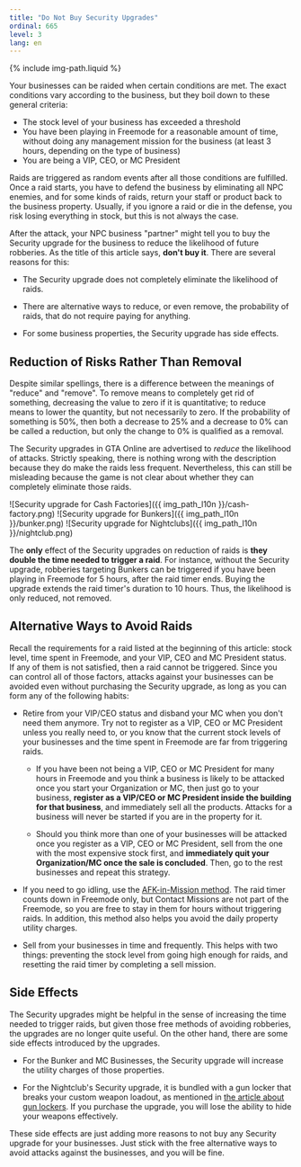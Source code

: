 ```yaml
---
title: "Do Not Buy Security Upgrades"
ordinal: 665
level: 3
lang: en
---
```

{% include img-path.liquid %}

Your businesses can be raided when certain conditions are met. The exact
conditions vary according to the business, but they boil down to these general
criteria:
- The stock level of your business has exceeded a threshold
- You have been playing in Freemode for a reasonable amount of time, without
  doing any management mission for the business (at least 3 hours, depending on
  the type of business)
- You are being a VIP, CEO, or MC President

Raids are triggered as random events after all those conditions are fulfilled.
Once a raid starts, you have to defend the business by eliminating all NPC
enemies, and for some kinds of raids, return your staff or product back to the
business property. Usually, if you ignore a raid or die in the defense, you
risk losing everything in stock, but this is not always the case.

After the attack, your NPC business "partner" might tell you to buy the
Security upgrade for the business to reduce the likelihood of future robberies.
As the title of this article says, **don't buy it**. There are several reasons for this:

- The Security upgrade does not completely eliminate the likelihood of raids.

- There are alternative ways to reduce, or even remove, the probability of
  raids, that do not require paying for anything.

- For some business properties, the Security upgrade has side effects.

## Reduction of Risks Rather Than Removal

Despite similar spellings, there is a difference between the meanings of
"reduce" and "remove". To remove means to completely get rid of something,
decreasing the value to zero if it is quantitative; to reduce means to lower
the quantity, but not necessarily to zero. If the probability of something is
50%, then both a decrease to 25% and a decrease to 0% can be called a
reduction, but only the change to 0% is qualified as a removal.

The Security upgrades in GTA Online are advertised to *reduce* the likelihood
of attacks. Strictly speaking, there is nothing wrong with the description
because they do make the raids less frequent. Nevertheless, this can still be
misleading because the game is not clear about whether they can completely
eliminate those raids.

![Security upgrade for Cash Factories]({{ img_path_l10n }}/cash-factory.png)
![Security upgrade for Bunkers]({{ img_path_l10n }}/bunker.png)
![Security upgrade for Nightclubs]({{ img_path_l10n }}/nightclub.png)

The **only** effect of the Security upgrades on reduction of raids is **they
double the time needed to trigger a raid**. For instance, without the Security
upgrade, robberies targeting Bunkers can be triggered if you have been playing
in Freemode for 5 hours, after the raid timer ends. Buying the upgrade extends
the raid timer's duration to 10 hours. Thus, the likelihood is only reduced,
not removed.

## Alternative Ways to Avoid Raids

Recall the requirements for a raid listed at the beginning of this article:
stock level, time spent in Freemode, and your VIP, CEO and MC President status.
If any of them is not satisfied, then a raid cannot be triggered. Since you can
control all of those factors, attacks against your businesses can be avoided
even without purchasing the Security upgrade, as long as you can form any of
the following habits:

- Retire from your VIP/CEO status and disband your MC when you don't need them
  anymore. Try not to register as a VIP, CEO or MC President unless you really
  need to, or you know that the current stock levels of your businesses and
  the time spent in Freemode are far from triggering raids.

  - If you have been not being a VIP, CEO or MC President for many hours in
    Freemode and you think a business is likely to be attacked once you start
    your Organization or MC, then just go to your business, **register as a
    VIP/CEO or MC President inside the building for that business**, and
    immediately sell all the products. Attacks for a business will never be
    started if you are in the property for it.

  - Should you think more than one of your businesses will be attacked once you
    register as a VIP, CEO or MC President, sell from the one with the most
    expensive stock first, and **immediately quit your Organization/MC once the
    sale is concluded**. Then, go to the rest businesses and repeat this
    strategy.

- If you need to go idling, use the [AFK-in-Mission
  method](property-utility-charges#utility-charge-free-afk-method). The raid
  timer counts down in Freemode only, but Contact Missions are not part of the
  Freemode, so you are free to stay in them for hours without triggering raids.
  In addition, this method also helps you avoid the daily property utility
  charges.

- Sell from your businesses in time and frequently. This helps with two things:
  preventing the stock level from going high enough for raids, and resetting
  the raid timer by completing a sell mission.

## Side Effects

The Security upgrades might be helpful in the sense of increasing the time
needed to trigger raids, but given those free methods of avoiding robberies,
the upgrades are no longer quite useful. On the other hand, there are some side
effects introduced by the upgrades.

- For the Bunker and MC Businesses, the Security upgrade will increase the
  utility charges of those properties.

- For the Nightclub's Security upgrade, it is bundled with a gun locker that
  breaks your custom weapon loadout, as mentioned in [the article about gun
  lockers](gun-lockers#interfering-gun-lockers). If you purchase the upgrade,
  you will lose the ability to hide your weapons effectively.

These side effects are just adding more reasons to not buy any Security upgrade
for your businesses. Just stick with the free alternative ways to avoid attacks
against the businesses, and you will be fine.
